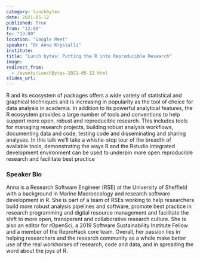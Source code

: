 ```yaml
---
category: lunchbytes
date: 2021-05-12
published: True
from: "12:00"
to: "13:00"
location: "Google Meet"
speaker: "Dr Anna Krystalli"
institute:
title: "Lunch bytes: Putting the R into Reproducible Research"
image:
redirect_from:
  - /events/LunchBytes-2021-05-12.html
slides_url:
---
```


R and its ecosystem of packages offers a wide variety of statistical and graphical techniques and is increasing in popularity as the tool of choice for data analysis in academia.
In addition to its powerful analytical features, the R ecosystem provides a large number of tools and conventions to help support more open, robust and reproducible research. This includes tools for managing research projects, building robust analysis workflows, documenting data and code, testing code and disseminating and sharing analyses.
In this talk we’ll take a whistle-stop tour of the breadth of available tools, demonstrating the ways R and the Rstudio integrated development environment can be used to underpin more open reproducible research and facilitate best practice

### Speaker Bio

Anna is a Research Software Engineer (RSE) at the University of Sheffield with a background in Marine Macroecology and research software development in R. She is part of a team of RSEs working to help researchers build more robust analysis pipelines and software, promote best practice in research programming and digital resource management and facilitate the shift to more open, transparent and collaborative research culture.  She is also an editor for rOpenSci, a 2019 Software Sustainability Institute Fellow and a member of the ReproHack core team. Overall, her passion lies in helping researchers and the research community as a whole make better use of the real workhorses of research, code and data, and in spreading the word about the joys of R.
